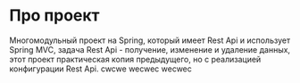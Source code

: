 # Про проект
Многомодульный проект на Spring, который имеет Rest Api и использует Spring MVC, задача Rest Api - получение, изменение и удаление данных, этот проект практическая копия предыдущего, но с реализацией конфигурации Rest Api.
cwcwe
wecwec
wecwec
